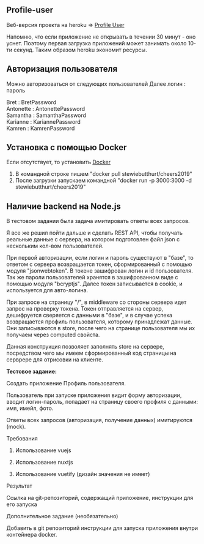 ## Profile-user

Веб-версия проекта на heroku => [Profile User](https://profile-user.herokuapp.com/)

Напомню, что если приложение не открывать в течении 30 минут - оно уснет.
Поэтому первая загрузка приложений может занимать около 10-ти секунд.
Таким образом heroku экономит ресурсы.

## Авторизация пользователя

Можно авторизоваться от следующих пользователей
Далее логин : пароль 

Bret : BretPassword<br>
Antonette : AntonettePassword<br>
Samantha : SamanthaPassword<br>
Karianne : KariannePassword<br>
Kamren : KamrenPassword<br>

## Установка с помощью Docker

Если отсутствует, то установить [Docker](https://docs.docker.com/desktop/)

1) В командной строке пишем "docker pull stewiebutthurt/cheers2019"
2) После загрузки запускаем командной "docker run -p 3000:3000 -d stewiebutthurt/cheers2019"


## Наличие backend на Node.js

В тестовом задании была задача имитировать ответы всех запросов. 

Я все же решил пойти дальше и сделать REST API, чтобы получать реальные данные с сервера, на котором подготовлен файл json с нескольким кол-вом пользователей. 

При первой авторизации, если логин и пароль существуют в "базе", то ответом с сервера возвращается токен, сформированный с помощью модуля "jsonwebtoken". В токене зашифрован логин и id пользователя. Так же пароли пользователей хранятся в зашифрованном виде с помощью модуля "bcryptjs". Далее токен записывается в cookie, и используется для авто-логина.

При запросе на страницу "/", в middleware со стороны сервера идет запрос на проверку токена. Токен отправляется на сервер, дешифруется сверяется с данными в "базе", и в случае успеха возвращается профиль пользователя, которому принадлежат данные. Они записываются в store, после чего на странице пользователя мы их получаем через computed свойста. 

Данная конструкция позволяет заполнять store на сервере, посредством чего мы имеем сформированный код страницы на серврере для отрисовки на клиенте. 



**Тестовое задание:**

Создать приложение Профиль пользователя.

Пользователь при запуске приложения видит форму авторизации, вводит логин-пароль, попадает на страницу своего профиля с данными: имя, имейл, фото.

 

Ответы всех запросов (авторизация, получение данных) имитируются (mock).

 

Требования

1.    Использование vuejs

2.    Использование nuxtjs

3.    Использование vuetify (дизайн значения не имеет)

 

Результат

Ссылка на git-репозиторий, содержащий приложение, инструкции для его запуска

 

Дополнительное задание (необязательно)

Добавить в git репозиторий инструкции для запуска приложения внутри контейнера docker.